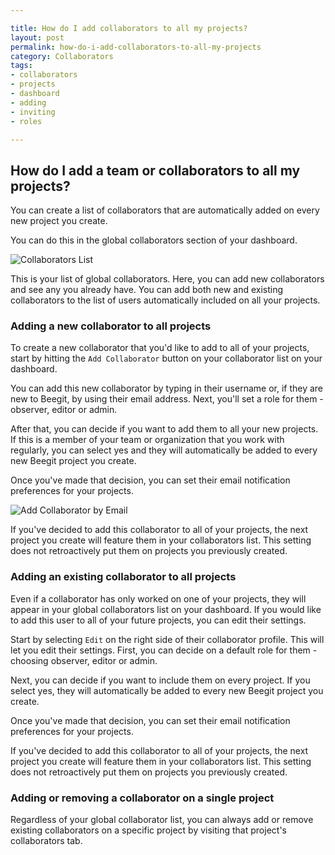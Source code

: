 ```yaml
---

title: How do I add collaborators to all my projects?
layout: post
permalink: how-do-i-add-collaborators-to-all-my-projects
category: Collaborators 
tags:
- collaborators
- projects
- dashboard
- adding
- inviting
- roles

---
```


## How do I add a team or collaborators to all my projects? 
You can create a list of collaborators that are automatically added on every new project you create. 

You can do this in the global collaborators section of your dashboard. 

![Collaborators List](https://s3.amazonaws.com/beegit-images/helpImages/collaborators-list.png)

This is your list of global collaborators. Here, you can add new collaborators and see any you already have. You can add both new and existing collaborators to the list of users automatically included on all your projects. 

### Adding a new collaborator to all projects 
To create a new collaborator that you'd like to add to all of your projects, start by hitting the `Add Collaborator` button on your collaborator list on your dashboard. 

You can add this new collaborator by typing in their username or, if they are new to Beegit, by using their email address. Next, you'll set a role for them - observer, editor or admin. 

After that, you can decide if you want to add them to all your new projects. If this is a member of your team or organization that you work with regularly, you can select yes and they will automatically be added to every new Beegit project you create. 

Once you've made that decision, you can set their email notification preferences for your projects. 

![Add Collaborator by Email](https://s3.amazonaws.com/beegit-images/helpImages/collaborators-add-email.png) 

If you've decided to add this collaborator to all of your projects, the next project you create will feature them in your collaborators list. This setting does not retroactively put them on projects you previously created. 

### Adding an existing collaborator to all projects 
Even if a collaborator has only worked on one of your projects, they will appear in your global collaborators list on your dashboard. If you would like to add this user to all of your future projects, you can edit their settings. 

Start by selecting `Edit` on the right side of their collaborator profile. This will let you edit their settings. First, you can decide on a default role for them - choosing observer, editor or admin. 

Next, you can decide if you want to include them on every project. If you select yes, they will automatically be added to every new Beegit project you create. 

Once you've made that decision, you can set their email notification preferences for your projects. 

If you've decided to add this collaborator to all of your projects, the next project you create will feature them in your collaborators list. This setting does not retroactively put them on projects you previously created. 

### Adding or removing a collaborator on a single project
Regardless of your global collaborator list, you can always add or remove existing collaborators on a specific project by visiting that project's collaborators tab. 
